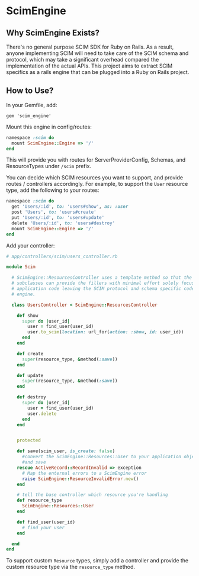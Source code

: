 # ScimEngine

## Why ScimEngine Exists?

There's no general purpose SCIM SDK for Ruby on Rails. As a result,
anyone implementing SCIM will need to take care of the SCIM schema and
protocol, which may take a significant overhead compared the
implementation of the actual APIs. This project aims to extract SCIM
specifics as a rails engine that can be plugged into a Ruby on Rails
project.

## How to Use?

In your Gemfile, add:

`gem 'scim_engine'`

Mount this engine in config/routes:

```ruby
namespace :scim do
  mount ScimEngine::Engine => '/'
end
```
This will provide you with routes for ServerProviderConfig, Schemas,
and ResourceTypes under `/scim` prefix.

You can decide which SCIM resources you want to support, and provide
routes / controllers accordingly. For example, to support the `User`
resource type, add the following to your routes:

```ruby
namespace :scim do
  get 'Users/:id', to: 'users#show', as: :user
  post 'Users', to: 'users#create'
  put 'Users/:id', to: 'users#update'
  delete 'Users/:id', to: 'users#destroy'
  mount ScimEngine::Engine => '/'
end
```

Add your controller:

```ruby
# app/controllers/scim/users_controller.rb

module Scim

  # ScimEngine::ResourcesController uses a template method so that the
  # subclasses can provide the fillers with minimal effort solely focused on
  # application code leaving the SCIM protocol and schema specific code within the
  # engine.

  class UsersController < ScimEngine::ResourcesController

    def show
      super do |user_id|
        user = find_user(user_id)
        user.to_scim(location: url_for(action: :show, id: user_id))
      end
    end

    def create
      super(resource_type, &method(:save))
    end

    def update
      super(resource_type, &method(:save))
    end

    def destroy
      super do |user_id|
        user = find_user(user_id)
        user.delete
      end
    end


    protected

    def save(scim_user, is_create: false)
      #convert the ScimEngine::Resources::User to your application object
      #and save
    rescue ActiveRecord::RecordInvalid => exception
      # Map the enternal errors to a ScimEngine error
      raise ScimEngine::ResourceInvalidError.new()
    end

    # tell the base controller which resource you're handling
    def resource_type
      ScimEngine::Resources::User
    end

    def find_user(user_id)
      # find your user
    end

  end
end

```

To support custom `Resource` types, simply add a controller and provide
the custom resource type via the `resource_type` method.
